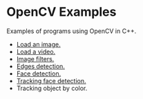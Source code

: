 # OpenCV Examples
Examples of programs using OpenCV in C++.<br>
<ul>
  <li><a href="#">Load an image.</a></li>
  <li><a href="#">Load a video.</a></li>
  <li><a href="#">Image filters.</a></li>
  <li><a href="#">Edges detection.</a></li>
  <li><a href="#">Face detection.</a></li>
  <li><a href="#">Tracking face detection.</a></li>
  <li>Tracking object by color.</li>
</ul>
